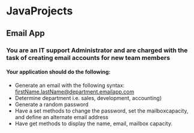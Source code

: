 # JavaProjects

## Email App
### You are an IT support Administrator and are charged with the task of creating email accounts for new team members

#### Your application should do the following:
- Generate an email with the following syntax: firstName.lastName@department.emailapp.com
- Determine department i.e. sales, development, accounting)
- Generate a random password
- Have a set methods to change the password, set the mailboxcapacity, and define an alternate email address
- Have get methods to display the name, email, mailbox capacity.
